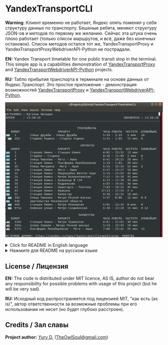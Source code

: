 # YandexTransportCLI

**Warning**: Клиент временно не работает, Яндекс опять поменял у себя структуру данных по транспорту. Бешеные ребята, меняют структуру JSON-ов и методов по первому же желанию. Сейчас эта штука очень плохо работает (только список маршрутов, и всё, даже без конечных остановок). Список методов остался тот же, YandexTransportProxy и YandexTransportProxyWebdriverAPI-Python не пострадали.

**EN:** Yandex Transport timetable for one public transit stop in the terminal. This simple app is a capabilities demonstration of
[YandexTransportProxy](https://github.com/OwlSoul/YandexTransportProxy) and 
[YandexTransportWebdriverAPI-Python](https://github.com/OwlSoul/YandexTransportWebdriverAPI-Python) projects.

**RU:** Табло прибытия транспорта в терминале на основе данных от Яндекс.Транспорт. Это простое приложение - демонстрация возможностей
[YandexTransportProxy](https://github.com/OwlSoul/YandexTransportProxy) и 
[YandexTransportWebdriverAPI-Python](https://github.com/OwlSoul/YandexTransportWebdriverAPI-Python).

![Yandex Timetable CLI Screenshot](https://github.com/OwlSoul/Images/raw/master/YandexTransportTimetableCLI/screenshot-01.png)

<details>
<summary> Click for README in English language</summary>

## Running the timetable

**Please, ensure your terminal supports unicode characters!**

You need running and accessible via network [Yandex Transport Proxy](https://github.com/OwlSoul/YandexTransportProxy) server.
Best way is to simply launch it on the same machine you run this timetable as a docker container:

```
docker pull owlsoul/ytproxy:latest
docker run -t -d --name ytproxy -p 25555:25555 owlsoul/ytproxy:latest
```

Required additional python libraries:

```
pip3 install natsort
pip3 install yandex_transport_webdriver_api
```

To run this timetable for your desired stop, you need to know its URL or stopId. Now, that,s pretty simple.
Click on any (well, your desired) public transport stop on Yandex Maps. Chekc the URL your browser is displaying now. \
For example, bus stop "Магазин Мелодия" (Melody Shop) in Химки (Khimki) city:

https://yandex.ru/maps/10758/himki/?ll=37.438354%2C55.891513&masstransit%5BstopId%5D=stop__9680782&mode=stop&z=19

You can simply use this URL (don't forget the "quotes"):

```python3 ./timetable_cli.py "https://yandex.ru/maps/10758/himki/?ll=37.438354%2C55.891513&masstransit%5BstopId%5D=stop__9680782&mode=stop&z=19"```

OR you can just specify your stopId. Check this part of the URL: masstransit%5BstopId%5D=stop__9680782. ID of this stop is stop__9680782.
You can use it instead of that long URL.

```python3 ./timetable_cli.py stopid:stop__9680782```

You can also specify filename where data is stored (mostly for debug), like this. You're fully responsible for file contents in this case:

```python3 ./timetable_cli.py datafile.json```

## Command line arguments

Timetable requires one positional argument - the URL of data source (can be the full web URL of the stop, ID of the stop or filename).

Other command line arguments:

_--proxy_host_ - host address of Yandex Transport Proxy, default is 127.0.0.1 \
_--proxy_port_ - port of Yandex Transport Proxy, default is 25555 \
_--wait_time_ - how often timetable will refresh its data, default is 60 seconds (each minute) \
_--timeout_ - how long to wait for data query to complete, default is 60 seconds
_--log_dir_ - if specified, each JSON from Yandex will be saved to requested folder, switched off by default

Remember, Yandex Transport Proxy has its own timeout between queries, 5 seconds by default, that means Yandex Transport Proxy will request at most 12 queries in minute from Yandex servers (this is to prevent possible ban).

## F.A.Q

**Q**: There's no arrival data/frequency/working hours for my route! \
**A**: That means there's no related data on Yandex as well, not all vehicles are equipped with GNSS hardware.

**Q**: The route terminals are the same! \
**A**: It's either a circular route, or the data on Yandex servers is messy (most of electric transport in Moscow, for example).

**Q**: Dow it work for suburban trains? \
**A**: Well... yeah. It will display 2-3 closest train arrival times, no "Delayed" info though.

**Q**: Does it work for metro? \
**A**: Also yes. But it's completely pointless in this case, it will only display "line name" and working hours.

**Q**: The output is gibberish, Unicode Symbols are not printed.
**A**: For being advertised as "Unicode-Friendly", working with Unicode in Python 3 is still a big pain in the rear sometimes.
Make sure that your locales are correct here (use command `locale`), ensure it **does not contain** something like **LC_ALL="C"**, this might cause a lot of problems.


</details>

<details>
<summary> Нажмите для README на русском языке </summary>

## Запуск программы

**Убедитесь, что ваш терминал поддерживает символы Unicode!**

Для работы табло требуется запущенный и доступный по сети сервер [Yandex Transport Proxy](https://github.com/OwlSoul/YandexTransportProxy).
Самый простой способ - запустить его на той же машине в Docker-контейнере:

```
docker pull owlsoul/ytproxy:latest
docker run -t -d --name ytproxy -p 25555:25555 owlsoul/ytproxy:latest
```

Необходимые для работы библиотеки python:

```
pip3 install natsort
pip3 install yandex_transport_webdriver_api
```

Для работы табло прибытия остановки нужно знать URL этой остановки или её stopId. Узнать его очень просто.
Нужно "кликнуть" на желаемую остановку в Яндекс.Картах и посмотреть URL остановки в адресной строке браузера. \
Например для остановки "Магазин Мелодия" в Химках:

https://yandex.ru/maps/10758/himki/?ll=37.438354%2C55.891513&masstransit%5BstopId%5D=stop__9680782&mode=stop&z=19

Можно просто сразу использовать этот URL (не забывайте про "кавычки"):

```python3 ./timetable_cli.py "https://yandex.ru/maps/10758/himki/?ll=37.438354%2C55.891513&masstransit%5BstopId%5D=stop__9680782&mode=stop&z=19"```

ИЛИ можно просто указать stopId остановки. Внимание на эту часть URL: masstransit%5BstopId%5D=stop__9680782. ID данной остановки - stop__9680782.
Можно просто использовать его вместо длинного URL.

```python3 ./timetable_cli.py stopid:stop__9680782```

Также можно просто указать в кафестве источника файл с данными в формате JSON (в основном для отладки):

```python3 ./timetable_cli.py datafile.json```

## Аргументы коммандной строки

Табло требует один позиционный аргумент - источник данных (может быть полный URL остановки, ее stopId или имя файла).

Остальные аргументы командной строки:

_--proxy_host_ - адрес сервера Yandex Transport Proxy, по умолчанию - 127.0.0.1 \
_--proxy_port_ - порт сервера Yandex Transport Proxy, по умолчанию - 25555 \
_--wait_time_ - как часто табло будет обновлять данные,  по умолчанию - 60 секунд (раз в минуту) \
_--timeout_ - как долго ждать данных от сервера до наступления ошибки таймаута, по умолчанию - 60 секунд
_--log_dir_ - если указан, каждый пришедший от Yandex JSON будет сохранен в запрошенную папку, отключен по умолчанию. 

Не забывайте, Yandex Transport Proxy имеет свой собственный таймаут между запросами, по умолчанию он равен 5 секундам, то есть сервер не выполнит за минуту больше чем 12 запроов к Яндексу (чтобы не злить его и не нарваться на потенциальный бан).

## F.A.Q

**Q**: Табло не показывает данные о прибытии / часах работы / частоте транспорта! \
**A**: Это значит что в пришедших от Яндекса данных не был отакой информации, не все маршруты имеют спутниковое оборудование на борту.

**Q**: Конечные остановки маршрута одни и те же \
**A**: Это либо кольцевой маршрут, либо в исходных данных начальная и конечная точки указаны одинаковыми (практически весь электротранспорт Москвы страдает от этой "болячки").

**Q**: Оно работает для электричек? \
**A**: Оно... внезапно да. Покажет время прибытия ближайших двух-трех, но без информации об опозданиях поездов

**Q**: А для метро?? \
**A**: Тоже да, хотя в данном случае оно ну абсолютно бесполезно. Покажет название линии и часы работы, и все.

**Q**: Вывод на экран не работает, не печатаются символы Unicode.
**A**: Несмотря на звявления "полной поддержки Unicode в Python3, работа с ним все еще иногда приличная "боль в районе спины". Убедитесь что с лоаклями точно все в порядке (команда `locale`), особенно что вывод **не содержит** чего-то вроде **LC_ALL=C**, последнее обычно служит причиной большинства проблем.

</details>

## License / Лицензия

**EN:** The code is distributed under MIT licence, AS IS, author do not bear any responsibility for possible problems with usage of this project (but he will be very sad).

**RU:** Исходный код распространяется под лицензией MIT, "как есть (as is)", автор ответственности за возможные проблемы при его использовании не несет (но будет глубоко расстроен).


## Credits / Зал славы
__Project author:__ [Yury D.](https://github.com/OwlSoul) (TheOwlSoul@gmail.com)
